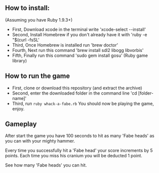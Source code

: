 ## How to install:
(Assuming you have Ruby 1.9.3+)

* First,  Download xcode in the terminal write 'xcode-select --install'
* Second, Install Homebrew if you don't already have it with 'ruby -e "$(curl -fsSL'
* Third,  Once Homebrew is installed run 'brew doctor'
* Fourth, Next run this command 'brew install sdl2 libogg libvorbis'
* Fifth,  Finally run this command 'sudo gem install gosu' (Ruby game library)

## How to run the game

* First,  clone or download this repository (and extract the archive)
* Second, enter the downloaded folder in the command line 'cd [folder-name]'
* Third,  run `ruby whack-a-fabe.rb`
You should now be playing the game, enjoy.


## Gameplay
After start the game you have 100 seconds to hit as many 'Fabe heads' as you can with your mighty hammer.

Every time you successfully hit a 'Fabe head' your score increments by 5 points.
Each time you miss his cranium you will be deducted 1 point.

See how many 'Fabe heads' you can hit.